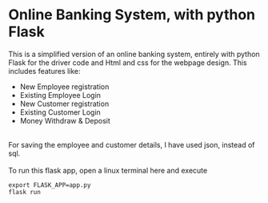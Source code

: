 # Online Banking System, with python Flask

This is a simplified version of an online banking system, entirely with python Flask for the driver code and Html and css for the webpage design.
This includes features like:
* New Employee registration
* Existing Employee Login
* New Customer registration
* Existing Customer Login
* Money Withdraw & Deposit

<br>
For saving the employee and customer details, I have used json, instead of sql.

<br>
<br>
To run this flask app, open a linux terminal here and execute 

`export FLASK_APP=app.py` <br> `flask run`
